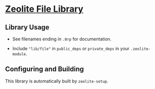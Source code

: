 # [Zeolite File Library](https://github.com/ta0kira/zeolite/tree/master/lib/file)

## Library Usage

- See filenames ending in `.0rp` for documentation.

- Include `"lib/file"` in `public_deps` or `private_deps` in your
  `.zeolite-module`.

## Configuring and Building

This library is automatically built by `zeolite-setup`.
